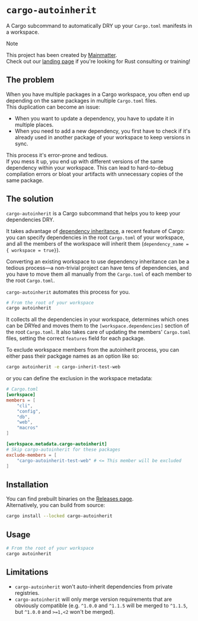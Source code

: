 # `cargo-autoinherit`

A Cargo subcommand to automatically DRY up your `Cargo.toml` manifests in a workspace.  

> [!NOTE]
> This project has been created by [Mainmatter](https://mainmatter.com/rust-consulting/).  
> Check out our [landing page](https://mainmatter.com/rust-consulting/) if you're looking for Rust consulting or training!

## The problem

When you have multiple packages in a Cargo workspace, you often end up depending on the same packages
in multiple `Cargo.toml` files.  
This duplication can become an issue:

- When you want to update a dependency, you have to update it in multiple places. 
- When you need to add a new dependency, you first have to check if it's already used in another package of your workspace
  to keep versions in sync.

This process it's error-prone and tedious.  
If you mess it up, you end up with different versions of the same dependency within your workspace. 
This can lead to hard-to-debug compilation errors or bloat your artifacts with unnecessary copies of the same package.

## The solution

`cargo-autoinherit` is a Cargo subcommand that helps you to keep your dependencies DRY.

It takes advantage of [dependency inheritance](https://doc.rust-lang.org/cargo/reference/specifying-dependencies.html#inheriting-a-dependency-from-a-workspace),
a recent feature of Cargo: you can specify dependencies in the root `Cargo.toml` of your workspace, 
and all the members of the workspace will inherit them (`dependency_name = { workspace = true}`).

Converting an existing workspace to use dependency inheritance can be a tedious process—a non-trivial project
can have tens of dependencies, and you have to move them all manually from the `Cargo.toml` 
of each member to the root `Cargo.toml`.

`cargo-autoinherit` automates this process for you.  

```bash
# From the root of your workspace
cargo autoinherit
```

It collects all the dependencies in your workspace, determines which ones can be DRYed and moves them to
the `[workspace.dependencies]` section of the root `Cargo.toml`. It also takes care of updating the members' 
`Cargo.toml` files, setting the correct `features` field for each package.

To exclude workspace members from the autoinherit process, you can either pass their packgage names as an
option like so:

```bash
cargo autoinherit -e cargo-inherit-test-web
```

or you can define the exclusion in the workspace metadata:

```toml
# Cargo.toml
[workspace]
members = [
    "cli",
    "config",
    "db",
    "web",
    "macros"
]

[workspace.metadata.cargo-autoinherit]
# Skip cargo-autoinherit for these packages
exclude-members = [
    "cargo-autoinherit-test-web" # <= This member will be excluded
]
```

## Installation

You can find prebuilt binaries on the [Releases page](https://github.com/mainmatter/cargo-autoinherit/releases).  
Alternatively, you can build from source:

```bash
cargo install --locked cargo-autoinherit
```

## Usage

```bash
# From the root of your workspace
cargo autoinherit
```

## Limitations

- `cargo-autoinherit` won't auto-inherit dependencies from private registries.
- `cargo-autoinherit` will only merge version requirements that are obviously compatible (e.g. 
  `^1.0.0` and `^1.1.5` will be merged to `^1.1.5`, but `^1.0.0` and `>=1,<2` won't be merged).




